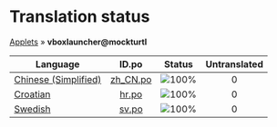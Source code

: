 # Translation status
[Applets](../../README.md) &#187; **vboxlauncher@mockturtl**

Language | ID.po | Status | Untranslated
---------|:--:|:------:|:-----------:
[Chinese (Simplified)](../../language-status/zh_CN.md) | [zh_CN.po](po/zh_CN.po) | ![100%](http://progressed.io/bar/100) | 0
[Croatian](../../language-status/hr.md) | [hr.po](po/hr.po) | ![100%](http://progressed.io/bar/100) | 0
[Swedish](../../language-status/sv.md) | [sv.po](po/sv.po) | ![100%](http://progressed.io/bar/100) | 0
